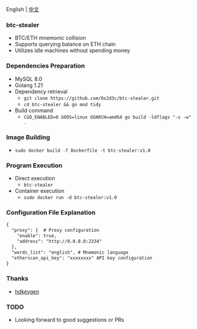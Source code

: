 English | [中文](./README.zh.md)
### btc-stealer
- BTC/ETH mnemonic collision
- Supports querying balance on ETH chain
- Utilizes idle machines without spending money
### Dependencies Preparation
- MySQL 8.0
- Golang 1.21
- Dependency retrieval
    - `git clone https://github.com/0x2d3c/btc-stealer.git`
    - `cd btc-stealer && go mod tidy`
- Build command
    - `CGO_ENABLED=0 GOOS=linux GOARCH=amd64 go build -ldflags "-s -w" .`
### Image Building
- `sudo docker build -f Dockerfile -t btc-stealer:v1.0 `
### Program Execution
- Direct execution
    - `btc-stealer`
- Container execution
    - `sudo docker run -d btc-stealer:v1.0`
### Configuration File Explanation
```markdown
{
  "proxy": {  # Proxy configuration
    "enable": true,
    "address": "http://0.0.0.0:2334"
  },
  "words_list": "english", # Mnemonic language
  "etherscan_api_key": "xxxxxxxx" API key configuration
}
```
### Thanks
- [hdkeygen](https://github.com/modood/hdkeygen)
### TODO
- Looking forward to good suggestions or PRs